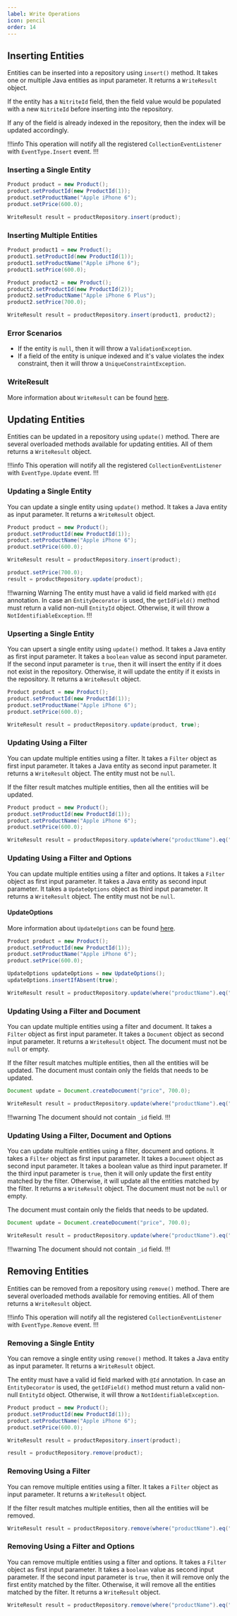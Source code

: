 ```yaml
---
label: Write Operations
icon: pencil
order: 14
---
```


## Inserting Entities

Entities can be inserted into a repository using `insert()` method. It takes one or multiple Java entities as input parameter. It returns a `WriteResult` object.

If the entity has a `NitriteId` field, then the field value would be populated with a new `NitriteId` before inserting into the repository.

If any of the field is already indexed in the repository, then the index will be updated accordingly.

!!!info
This operation will notify all the registered `CollectionEventListener` with `EventType.Insert` event.
!!!

### Inserting a Single Entity

```java
Product product = new Product();
product.setProductId(new ProductId(1));
product.setProductName("Apple iPhone 6");
product.setPrice(600.0);

WriteResult result = productRepository.insert(product);
```

### Inserting Multiple Entities

```java
Product product1 = new Product();
product1.setProductId(new ProductId(1));
product1.setProductName("Apple iPhone 6");
product1.setPrice(600.0);

Product product2 = new Product();
product2.setProductId(new ProductId(2));
product2.setProductName("Apple iPhone 6 Plus");
product2.setPrice(700.0);

WriteResult result = productRepository.insert(product1, product2);
```

### Error Scenarios

- If the entity is `null`, then it will throw a `ValidationException`.
- If a field of the entity is unique indexed and it's value violates the index constraint, then it will throw a `UniqueConstraintException`.

### WriteResult

More information about `WriteResult` can be found [here](../collection/write.md#writeresult).

## Updating Entities

Entities can be updated in a repository using `update()` method. There are several overloaded methods available for updating entities. All of them returns a `WriteResult` object.

!!!info
This operation will notify all the registered `CollectionEventListener` with `EventType.Update` event.
!!!

### Updating a Single Entity

You can update a single entity using `update()` method. It takes a Java entity as input parameter. It returns a `WriteResult` object.

```java
Product product = new Product();
product.setProductId(new ProductId(1));
product.setProductName("Apple iPhone 6");
product.setPrice(600.0);

WriteResult result = productRepository.insert(product);

product.setPrice(700.0);
result = productRepository.update(product);
```

!!!warning Warning
The entity must have a valid id field marked with `@Id` annotation. In case an `EntityDecorator` is used, the `getIdField()` method must return a valid non-null `EntityId` object. Otherwise, it will throw a `NotIdentifiableException`.
!!!

### Upserting a Single Entity

You can upsert a single entity using `update()` method. It takes a Java entity as first input parameter. It takes a `boolean` value as second input parameter. If the second input parameter is `true`, then it will insert the entity if it does not exist in the repository. Otherwise, it will update the entity if it exists in the repository. It returns a `WriteResult` object.

```java
Product product = new Product();
product.setProductId(new ProductId(1));
product.setProductName("Apple iPhone 6");
product.setPrice(600.0);

WriteResult result = productRepository.update(product, true);
```

### Updating Using a Filter

You can update multiple entities using a filter. It takes a `Filter` object as first input parameter. It takes a Java entity as second input parameter. It returns a `WriteResult` object. The entity must not be `null`.

If the filter result matches multiple entities, then all the entities will be updated.

```java
Product product = new Product();
product.setProductId(new ProductId(1));
product.setProductName("Apple iPhone 6");
product.setPrice(600.0);

WriteResult result = productRepository.update(where("productName").eq("Apple iPhone 6"), product);
```

### Updating Using a Filter and Options

You can update multiple entities using a filter and options. It takes a `Filter` object as first input parameter. It takes a Java entity as second input parameter. It takes a `UpdateOptions` object as third input parameter. It returns a `WriteResult` object. The entity must not be `null`.

#### UpdateOptions

More information about `UpdateOptions` can be found [here](../collection/write.md#updateoptions).

```java
Product product = new Product();
product.setProductId(new ProductId(1));
product.setProductName("Apple iPhone 6");
product.setPrice(600.0);

UpdateOptions updateOptions = new UpdateOptions();
updateOptions.insertIfAbsent(true);

WriteResult result = productRepository.update(where("productName").eq("Apple iPhone 6"), product, updateOptions);
```

### Updating Using a Filter and Document

You can update multiple entities using a filter and document. It takes a `Filter` object as first input parameter. It takes a `Document` object as second input parameter. It returns a `WriteResult` object. The document must not be `null` or empty. 

If the filter result matches multiple entities, then all the entities will be updated. The document must contain only the fields that needs to be updated.

```java
Document update = Document.createDocument("price", 700.0);

WriteResult result = productRepository.update(where("productName").eq("Apple iPhone 6"), update);
```

!!!warning
The document should not contain `_id` field.
!!!

### Updating Using a Filter, Document and Options

You can update multiple entities using a filter, document and options. It takes a `Filter` object as first input parameter. It takes a `Document` object as second input parameter. It takes a boolean value as third input parameter. If the third input parameter is `true`, then it will only update the first entity matched by the filter. Otherwise, it will update all the entities matched by the filter. It returns a `WriteResult` object. The document must not be `null` or empty.

The document must contain only the fields that needs to be updated.

```java
Document update = Document.createDocument("price", 700.0);

WriteResult result = productRepository.update(where("productName").eq("Apple iPhone 6"), update, false);
```

!!!warning
The document should not contain `_id` field.
!!!

## Removing Entities

Entities can be removed from a repository using `remove()` method. There are several overloaded methods available for removing entities. All of them returns a `WriteResult` object.

!!!info
This operation will notify all the registered `CollectionEventListener` with `EventType.Remove` event.
!!!

### Removing a Single Entity

You can remove a single entity using `remove()` method. It takes a Java entity as input parameter. It returns a `WriteResult` object.

The entity must have a valid id field marked with `@Id` annotation. In case an `EntityDecorator` is used, the `getIdField()` method must return a valid non-null `EntityId` object. Otherwise, it will throw a `NotIdentifiableException`.

```java
Product product = new Product();
product.setProductId(new ProductId(1));
product.setProductName("Apple iPhone 6");
product.setPrice(600.0);

WriteResult result = productRepository.insert(product);

result = productRepository.remove(product);
```

### Removing Using a Filter

You can remove multiple entities using a filter. It takes a `Filter` object as input parameter. It returns a `WriteResult` object.

If the filter result matches multiple entities, then all the entities will be removed.

```java
WriteResult result = productRepository.remove(where("productName").eq("Apple iPhone 6"));
```

### Removing Using a Filter and Options

You can remove multiple entities using a filter and options. It takes a `Filter` object as first input parameter. It takes a `boolean` value as second input parameter. If the second input parameter is `true`, then it will remove only the first entity matched by the filter. Otherwise, it will remove all the entities matched by the filter. It returns a `WriteResult` object.

```java
WriteResult result = productRepository.remove(where("productName").eq("Apple iPhone 6"), false);
```

